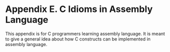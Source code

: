 # Appendix E. C Idioms in Assembly Language
This appendix is for C programmers learning assembly language. It is meant to give a general idea about how C constructs can be implemented in assembly language.
